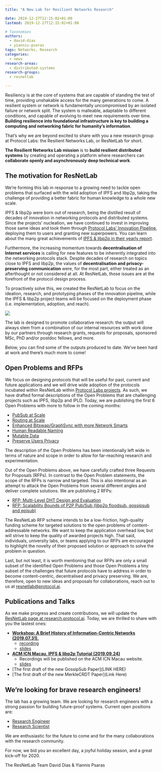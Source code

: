 ```yaml
---
title: "A New Lab for Resilient Networks Research"

date: 2019-12-27T12:15:02+01:00
lastmod: 2019-12-27T12:15:02+01:00

# Taxonomies
authors:
  - david-dias
  - yiannis-psaras
tags: Networks, Research
categories:
  - news
research-areas:
  - distributed-systems
research-groups:
  - resnetlab

---
```


Resiliency is at the core of systems that are capable of standing the test of time, providing unshakable access for the many generations to come. A resilient system or network is fundamentally uncompromised by an isolated failure or network split. The system is malleable, adaptable to different conditions, and capable of evolving to meet new requirements over time. **Building resilience into foundational infrastructure is key to building a computing and networking fabric for humanity’s information**.

That’s why we are beyond excited to share with you a new research group at Protocol Labs: the Resilient Networks Lab, or ResNetLab for short.

**The Resilient Networks Lab mission** is to **build resilient distributed systems** by creating and operating a platform where researchers can **collaborate openly and asynchronously deep technical work**.

## The motivation for ResNetLab

We’re forming this lab in response to a growing need to tackle open problems that surfaced with the wild adoption of IPFS and libp2p, taking the challenge of providing a better fabric for human knowledge to a whole new scale.

IPFS & libp2p were born out of research, being the distilled result of decades of innovation in networking protocols and distributed systems. Since the projects’ nucleation, we have continued to invest in improving those same ideas and took them through [Protocol Labs’ Innovation Pipeline](https://protocol.ai/blog/protocol-labs-creating-new-networks/), deploying them to users and granting new superpowers. You can learn about the many great achievements of [IPFS & libp2p in their yearly report](https://blog.ipfs.io/weekly-72).

Furthermore, the increasing momentum towards **decentralisation of Internet services** is calling for new features to be inherently integrated into the networking protocols stack. Despite decades of research on topics close to IPFS and libp2p, the values of **decentralisation and privacy-preserving communication** were, for the most part, either treated as an afterthought or not considered at all. At ResNetLab, those issues are at the forefront of the protocol design process.

To proactively solve this, we created the ResNetLab to focus on the ideation, research, and prototyping phases of the innovation pipeline, while the IPFS & libp2p project teams will be focused on the deployment phase (i.e. implementation, adoption, and reach).

![](/images/posts/research-pipeline-map.png)

The lab is designed to promote collaborative research: the output will always stem from a combination of our internal resources with work done by our partners through research grants, requests for proposals, sponsored MSc, PhD and/or postdoc fellows, and more.

Below, you can find some of the outputs produced to date. We’ve been hard at work and there’s much more to come!

## Open Problems and RFPs

We focus on designing protocols that will be useful for past, current and future applications and we will drive wide adoption of the protocols incubated within ResNetLab within [Protocol Labs projects](https://protocol.ai/projects/). As such, we have drafted formal descriptions of the Open Problems that are challenging projects such as IPFS, libp2p and IPLD. Today, we are publishing the first 6 Open Problems with more to follow in the coming months:

- [PubSub at Scale](https://github.com/libp2p/notes/blob/master/OPEN_PROBLEMS/PUBSUB_AT_SCALE.md)
- [Routing at Scale](https://github.com/libp2p/notes/blob/master/OPEN_PROBLEMS/ROUTING_AT_SCALE.md)
- [Enhanced Bitswap/GraphSync with more Network Smarts](https://github.com/ipfs/notes/blob/master/OPEN_PROBLEMS/ENHANCED_BITSWAP_GRAPHSYNC.md)
- [Human Readable Naming](https://github.com/ipfs/notes/blob/master/OPEN_PROBLEMS/HUMAN_READABLE_NAMING.md)
- [Mutable Data](https://github.com/ipfs/notes/blob/master/OPEN_PROBLEMS/MUTABLE_DATA.md)
- [Preserve Users Privacy](https://github.com/ipfs/notes/blob/master/OPEN_PROBLEMS/PRESERVE_USER_PRIVACY.md)

The description of the Open Problems has been intentionally left wide in terms of nature and scope in order to allow for far-reaching research and experimentation.

Out of the Open Problems above, we have carefully crafted three Requests for Proposals (RFPs). In contrast to the Open Problem statements, the scope of the RFPs is narrow and targeted. This is also intentional as an attempt to attack the Open Problems from several different angles and deliver complete solutions. We are publishing 2 RFPs:

- [RFP: Multi-Level DHT Design and Evaluation](https://github.com/protocol/research-RFPs/blob/master/RFPs/rfp-7-MLDHT.md)
- [RFP: Scalability Bounds of P2P Pub/Sub (libp2p floodsub, gossipsub and episub)](https://github.com/protocol/research-RFPs/blob/master/RFPs/rfp-8-pubsub.md)

The ResNetLab RFP scheme intends to be a low-friction, high-quality funding scheme for targeted solutions to the open problems of content-addressable networks. We want to keep the application overhead low, but will strive to keep the quality of awarded projects high. That said, individuals, university labs, or teams applying to our RFPs are encouraged to highlight the novelty of their proposed solution or approach to solve the problem in question.

Last, but not least, it is worth mentioning that our RFPs are only a small subset of the identified Open Problems and those Open Problems a tiny subset of the challenges that future protocols have to address in order to become content-centric, decentralised and privacy preserving. We are, therefore, open to new ideas and proposals for collaborations, reach out to us at [resnetlab@protocol.ai](mailto:resnetlab@protocol.ai).

## Publications and Talks

As we make progress and create contributions, we will update the [ResNetLab page at research.protocol.ai](https://research.protocol.ai/research/groups/resnetlab/). Today, we are thrilled to share with you the lastest ones:

- [**Workshop: A Brief History of Information-Centric Networks (2019.07.31).**](https://github.com/protocol/research/issues/14)
  - [recording](https://www.youtube.com/watch?v=rbLioc1h9dg)
  - [slides](https://drive.google.com/a/protocol.ai/file/d/1IQL2S9TREjpMTwfsJO0-dYNR9LQdZCAq/view)
- [**ACM ICN Macau, IPFS & libp2p Tutorial (2019.09.24)**](https://conferences.sigcomm.org/acm-icn/2019/tutorial-IPFS.php)
  - Recordings will be published on the ACM ICN Macau website.
  - [slides](https://drive.google.com/drive/u/1/folders/1PJ3oK_jLxnIRxwj-ucTmDhQObisIcIoz)
- [The first draft of the new GossipSub Paper](LINK HERE)
- [The first draft of the new MerkleCRDT Paper](Link Here)

## We’re looking for brave research engineers!

The lab has a growing team. We are looking for research engineers with a strong passion for building future-proof systems. Current open positions are:
- [Research Engineer](https://jobs.lever.co/protocol/f39f7fe0-1805-40d2-9453-90fd25c72bc3)
- [Research Scientist](https://jobs.lever.co/protocol/4335ddb3-a5dd-42be-b12f-b9dccf255c1d)

We are enthusiastic for the future to come and for the many collaborations with the research community.

For now, we bid you an excellent day, a joyful holiday season, and a great kick-off for 2020.

The ResNetLab Team
David Dias & Yiannis Psaras
